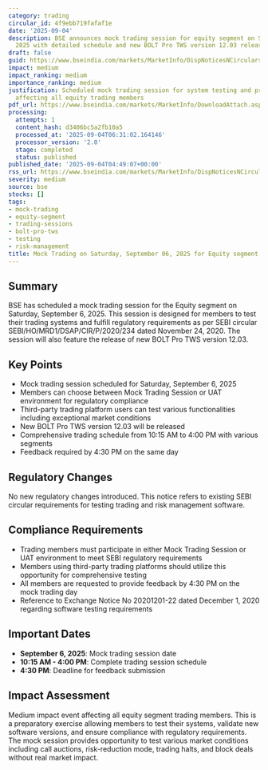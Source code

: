 ```yaml
---
category: trading
circular_id: 4f9ebb719fafaf1e
date: '2025-09-04'
description: BSE announces mock trading session for equity segment on September 6,
  2025 with detailed schedule and new BOLT Pro TWS version 12.03 release.
draft: false
guid: https://www.bseindia.com/markets/MarketInfo/DispNoticesNCirculars.aspx?Noticeid={3B06FBBB-0ECA-4B66-BF95-10D9292C50C7}&noticeno=20250904-3&dt=09/04/2025&icount=3&totcount=9&flag=0
impact: medium
impact_ranking: medium
importance_ranking: medium
justification: Scheduled mock trading session for system testing and preparation,
  affecting all equity trading members
pdf_url: https://www.bseindia.com/markets/MarketInfo/DownloadAttach.aspx?id=20250904-3&attachedId=
processing:
  attempts: 1
  content_hash: d3406bc5a2fb10a5
  processed_at: '2025-09-04T06:31:02.164146'
  processor_version: '2.0'
  stage: completed
  status: published
published_date: '2025-09-04T04:49:07+00:00'
rss_url: https://www.bseindia.com/markets/MarketInfo/DispNoticesNCirculars.aspx?Noticeid={3B06FBBB-0ECA-4B66-BF95-10D9292C50C7}&noticeno=20250904-3&dt=09/04/2025&icount=3&totcount=9&flag=0
severity: medium
source: bse
stocks: []
tags:
- mock-trading
- equity-segment
- trading-sessions
- bolt-pro-tws
- testing
- risk-management
title: Mock Trading on Saturday, September 06, 2025 for Equity segment
---
```


## Summary

BSE has scheduled a mock trading session for the Equity segment on Saturday, September 6, 2025. This session is designed for members to test their trading systems and fulfill regulatory requirements as per SEBI circular SEBI/HO/MRD1/DSAP/CIR/P/2020/234 dated November 24, 2020. The session will also feature the release of new BOLT Pro TWS version 12.03.

## Key Points

- Mock trading session scheduled for Saturday, September 6, 2025
- Members can choose between Mock Trading Session or UAT environment for regulatory compliance
- Third-party trading platform users can test various functionalities including exceptional market conditions
- New BOLT Pro TWS version 12.03 will be released
- Comprehensive trading schedule from 10:15 AM to 4:00 PM with various segments
- Feedback required by 4:30 PM on the same day

## Regulatory Changes

No new regulatory changes introduced. This notice refers to existing SEBI circular requirements for testing trading and risk management software.

## Compliance Requirements

- Trading members must participate in either Mock Trading Session or UAT environment to meet SEBI regulatory requirements
- Members using third-party trading platforms should utilize this opportunity for comprehensive testing
- All members are requested to provide feedback by 4:30 PM on the mock trading day
- Reference to Exchange Notice No 20201201-22 dated December 1, 2020 regarding software testing requirements

## Important Dates

- **September 6, 2025**: Mock trading session date
- **10:15 AM - 4:00 PM**: Complete trading session schedule
- **4:30 PM**: Deadline for feedback submission

## Impact Assessment

Medium impact event affecting all equity segment trading members. This is a preparatory exercise allowing members to test their systems, validate new software versions, and ensure compliance with regulatory requirements. The mock session provides opportunity to test various market conditions including call auctions, risk-reduction mode, trading halts, and block deals without real market impact.